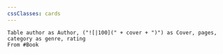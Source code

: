 ```yaml
---
cssClasses: cards
---
```


```dataview 
Table author as Author, ("![|100](" + cover + ")") as Cover, pages, category as genre, rating 
From #Book 
```


